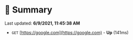 # 📖 Summary
Last updated: **6/9/2021, 11:45:38 AM**

- `GET` [https://google.com](https://google.com) - **Up** (141ms)
